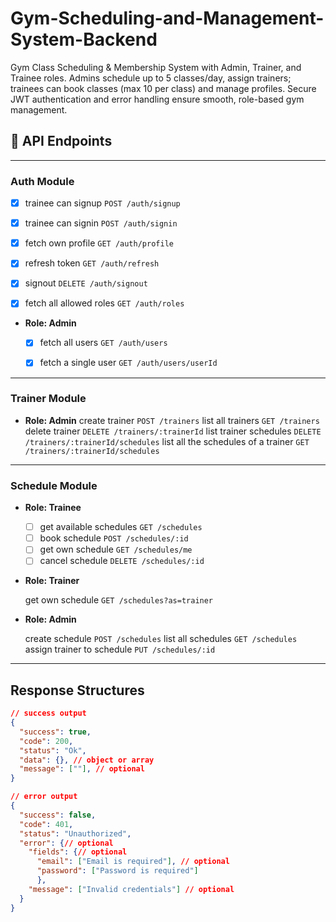 # Gym-Scheduling-and-Management-System-Backend

Gym Class Scheduling &amp; Membership System with Admin, Trainer, and Trainee roles. Admins schedule up to 5 classes/day, assign trainers; trainees can book classes (max 10 per class) and manage profiles. Secure JWT authentication and error handling ensure smooth, role-based gym management.

## 📡 API Endpoints

---

### Auth Module

- [x] trainee can signup `POST /auth/signup`
- [x] trainee can signin `POST /auth/signin`

- [x] fetch own profile `GET /auth/profile`

- [x] refresh token `GET /auth/refresh`

- [x] signout `DELETE /auth/signout`

- [x] fetch all allowed roles `GET /auth/roles`

- **Role: Admin**

  - [x] fetch all users `GET /auth/users`

  - [x] fetch a single user `GET /auth/users/userId`

---

### Trainer Module

- **Role: Admin**
  create trainer `POST /trainers`
  list all trainers `GET /trainers`
  delete trainer `DELETE /trainers/:trainerId`
  list trainer schedules `DELETE /trainers/:trainerId/schedules`
  list all the schedules of a trainer `GET /trainers/:trainerId/schedules`

---

### Schedule Module

- **Role: Trainee**

  - [ ] get available schedules `GET /schedules`
  - [ ] book schedule `POST /schedules/:id`
  - [ ] get own schedule `GET /schedules/me`
  - [ ] cancel schedule `DELETE /schedules/:id`

- **Role: Trainer**

  get own schedule `GET /schedules?as=trainer`

- **Role: Admin**

  create schedule `POST /schedules`
  list all schedules `GET /schedules`
  assign trainer to schedule `PUT /schedules/:id`

---

## Response Structures

```json
// success output
{
  "success": true,
  "code": 200,
  "status": "Ok",
  "data": {}, // object or array
  "message": [""], // optional
}

// error output
{
  "success": false,
  "code": 401,
  "status": "Unauthorized",
  "error": {// optional
    "fields": {// optional
      "email": ["Email is required"], // optional
      "password": ["Password is required"]
      },
    "message": ["Invalid credentials"] // optional
  }
}
```
